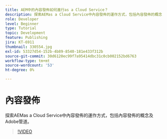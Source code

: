 ```yaml
---
title: AEM中的內容發佈如何進行as a Cloud Service？
description: 探索AEMas a Cloud Service中內容發佈的運作方式，包括內容發佈的概念及Adobe管道。
role: Developer
level: Beginner
type: Tutorial
topic: Development
feature: Publishing
jira: KT-6911
thumbnail: 330554.jpg
exl-id: 53327d54-152b-4b89-8540-181e433f312b
source-git-commit: 30d6120ec99f7a95414dbc31c0cb002152bd6763
workflow-type: tm+mt
source-wordcount: '53'
ht-degree: 0%

---
```


# 內容發佈

探索AEMas a Cloud Service中內容發佈的運作方式，包括內容發佈的概念及Adobe管道。

>[!VIDEO](https://video.tv.adobe.com/v/330554?quality=12&learn=on)
